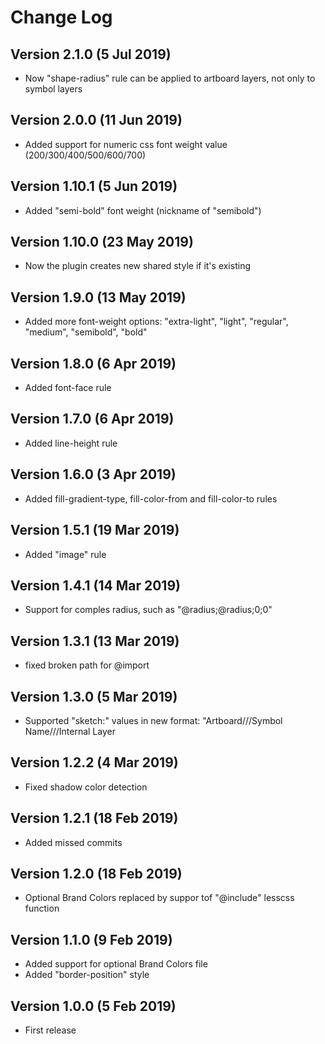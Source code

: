 # Change Log

##  Version 2.1.0 (5 Jul 2019)
- Now "shape-radius" rule can be applied to artboard layers, not only to symbol layers

##  Version 2.0.0 (11 Jun 2019)
- Added support for numeric css font weight value (200/300/400/500/600/700)

##  Version 1.10.1 (5 Jun 2019)
- Added "semi-bold" font weight (nickname of "semibold")

##  Version 1.10.0 (23 May 2019)
- Now the plugin creates new shared style if it's existing

##  Version 1.9.0 (13 May 2019)
- Added more font-weight options: "extra-light", "light", "regular", "medium", "semibold", "bold"

##  Version 1.8.0 (6 Apr 2019)
- Added font-face rule

##  Version 1.7.0 (6 Apr 2019)
- Added line-height rule

##  Version 1.6.0 (3 Apr 2019)
- Added fill-gradient-type, fill-color-from and fill-color-to rules

##  Version 1.5.1 (19 Mar 2019)
- Added "image" rule

##  Version 1.4.1 (14 Mar 2019)
- Support for comples radius, such as "@radius;@radius;0;0"

##  Version 1.3.1 (13 Mar 2019)
- fixed broken path for @import

##  Version 1.3.0 (5 Mar 2019)
- Supported "sketch:" values in new format: "Artboard///Symbol Name///Internal Layer

##  Version 1.2.2 (4 Mar 2019)
- Fixed shadow color detection

##  Version 1.2.1 (18 Feb 2019)
- Added missed commits

##  Version 1.2.0 (18 Feb 2019)
- Optional Brand Colors replaced by suppor tof "@include" lesscss function

##  Version 1.1.0 (9 Feb 2019)
- Added support for optional Brand Colors file
- Added "border-position" style

##  Version 1.0.0 (5 Feb 2019)
- First release
